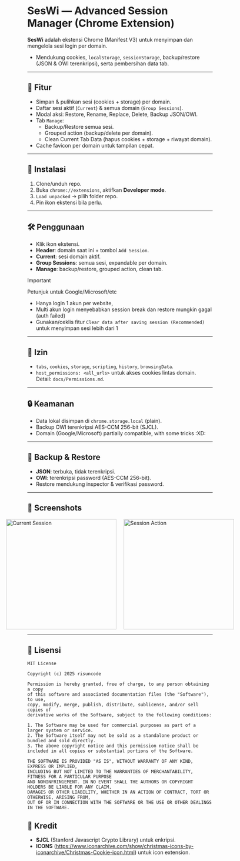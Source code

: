 # SesWi — Advanced Session Manager (Chrome Extension)

**SesWi** adalah ekstensi Chrome (Manifest V3) 
untuk menyimpan dan mengelola sesi login per domain.
- Mendukung cookies, `localStorage`, `sessionStorage`, backup/restore (JSON & OWI terenkripsi), serta pembersihan data tab.

---

## 🔧 Fitur
- Simpan & pulihkan sesi (cookies + storage) per domain.
- Daftar sesi aktif (`Current`) & semua domain (`Group Sessions`).
- Modal aksi: Restore, Rename, Replace, Delete, Backup JSON/OWI.
- Tab `Manage`:
  - Backup/Restore semua sesi.
  - Grouped action (backup/delete per domain).
  - Clean Current Tab Data (hapus cookies + storage + riwayat domain).
- Cache favicon per domain untuk tampilan cepat.

---

## 🚀 Instalasi
1. Clone/unduh repo.
2. Buka `chrome://extensions`, aktifkan **Developer mode**.
3. `Load unpacked` → pilih folder repo.
4. Pin ikon ekstensi bila perlu.

---

## 🛠️ Penggunaan
- Klik ikon ekstensi.
- **Header**: domain saat ini + tombol `Add Session`.
- **Current**: sesi domain aktif.
- **Group Sessions**: semua sesi, expandable per domain.
- **Manage**: backup/restore, grouped action, clean tab.

> [!IMPORTANT]
> Petunjuk untuk Google/Microsoft/etc
> - Hanya login 1 akun per website,
> - Multi akun login menyebabkan session break dan restore mungkin gagal (auth failed)
> - Gunakan/ceklis fitur `Clear data after saving session (Recommended)` untuk menyimpan sesi lebih dari 1
---

## 🔐 Izin
- `tabs`, `cookies`, `storage`, `scripting`, `history`, `browsingData`.
- `host_permissions: <all_urls>` untuk akses cookies lintas domain.  
Detail: `docs/Permissions.md`.

---

## 🔒 Keamanan
- Data lokal disimpan di `chrome.storage.local` (plain).
- Backup OWI terenkripsi AES-CCM 256-bit (SJCL).  
- Domain (Google/Microsoft) partially compatible, with some tricks :XD: 

---

## 💾 Backup & Restore
- **JSON**: terbuka, tidak terenkripsi.
- **OWI**: terenkripsi password (AES-CCM 256-bit).
- Restore mendukung inspector & verifikasi password.

---

## 📸 Screenshots
<div style="display: flex; gap: 20px; justify-content: center;">
  <img src="https://github.com/user-attachments/assets/aef1d8f1-0a1d-4874-b49d-6cacf7ea2dda" width="300" alt="Current Session">
  <img src="https://github.com/user-attachments/assets/519420d1-f1a1-4798-9eee-51ccca3fd67f" width="300" alt="Session Action">
</div>

---

## 📜 Lisensi
```
MIT License

Copyright (c) 2025 risuncode

Permission is hereby granted, free of charge, to any person obtaining a copy
of this software and associated documentation files (the "Software"), to use,
copy, modify, merge, publish, distribute, sublicense, and/or sell copies of
derivative works of the Software, subject to the following conditions:

1. The Software may be used for commercial purposes as part of a larger system or service.
2. The Software itself may not be sold as a standalone product or bundled and sold directly.
3. The above copyright notice and this permission notice shall be included in all copies or substantial portions of the Software.

THE SOFTWARE IS PROVIDED "AS IS", WITHOUT WARRANTY OF ANY KIND, EXPRESS OR IMPLIED,
INCLUDING BUT NOT LIMITED TO THE WARRANTIES OF MERCHANTABILITY, FITNESS FOR A PARTICULAR PURPOSE
AND NONINFRINGEMENT. IN NO EVENT SHALL THE AUTHORS OR COPYRIGHT HOLDERS BE LIABLE FOR ANY CLAIM,
DAMAGES OR OTHER LIABILITY, WHETHER IN AN ACTION OF CONTRACT, TORT OR OTHERWISE, ARISING FROM,
OUT OF OR IN CONNECTION WITH THE SOFTWARE OR THE USE OR OTHER DEALINGS IN THE SOFTWARE.
```

## 🙏 Kredit
- **SJCL** (Stanford Javascript Crypto Library) untuk enkripsi.
- **ICONS** (https://www.iconarchive.com/show/christmas-icons-by-iconarchive/Christmas-Cookie-icon.html) untuk icon extension.
